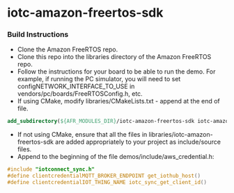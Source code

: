# iotc-amazon-freertos-sdk

### Build Instructions

- Clone the Amazon FreeRTOS repo.
- Clone this repo into the libraries directory of the Amazon FreeRTOS repo.
- Follow the instructions for your board to be able to run the demo. For example, if running the PC simulator, you will need to set configNETWORK_INTERFACE_TO_USE in vendors/pc/boards/FreeRTOSConfig.h, etc.
- If using CMake, modify libraries/CMakeLists.txt - append at the end of file.
```cmake
add_subdirectory(${AFR_MODULES_DIR}/iotc-amazon-freertos-sdk iotc-amazon-freertos-sdk)
```
- If not using CMake, ensure that all the files in libraries/iotc-amazon-freertos-sdk are 
added appropriately to your project as include/source files.   
- Append to the beginning of the file demos/include/aws_credential.h:
```c
#include "iotconnect_sync.h"
#define clientcredentialMQTT_BROKER_ENDPOINT get_iothub_host()
#define clientcredentialIOT_THING_NAME iotc_sync_get_client_id()
```
